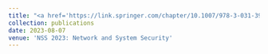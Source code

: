 ```yaml
---
title: "<a href='https://link.springer.com/chapter/10.1007/978-3-031-39828-5_20' style='color: #1E90FF;'>Security Analysis of Mobile Point-of-Sale Terminals</a> [<a href='http://Mahshidmehr.github.io/files/mPoS.pdf' style='color: #008000;'>Download PDF</a>]"
collection: publications
date: 2023-08-07
venue: 'NSS 2023: Network and System Security'
---
```

